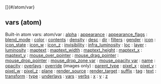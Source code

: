 []{#/atom/var}
## vars (atom)
Built-in atom vars:
atom/var
:   [alpha](#/atom/var/alpha)
:   [appearance](#/atom/var/appearance)
:   [appearance_flags](#/atom/var/appearance_flags)
:   [blend_mode](#/atom/var/blend_mode)
:   [color](#/atom/var/color)
:   [contents](#/atom/var/contents)
:   [density](#/atom/var/density)
:   [desc](#/atom/var/desc)
:   [dir](#/atom/var/dir)
:   [filters](#/atom/var/filters)
:   [gender](#/atom/var/gender)
:   [icon](#/atom/var/icon)
:   [icon_state](#/atom/var/icon_state)
:   [icon_w](#/atom/var/icon_w)
:   [icon_z](#/atom/var/icon_z)
:   [invisibility](#/atom/var/invisibility)
:   [infra_luminosity](#/atom/var/infra_luminosity)
:   [loc](#/atom/var/loc)
:   [layer](#/atom/var/layer)
:   [luminosity](#/atom/var/luminosity)
:   [maptext](#/atom/var/maptext)
:   [maptext_width](#/atom/var/maptext_width)
:   [maptext_height](#/atom/var/maptext_height)
:   [maptext_x](#/atom/var/maptext_x)
:   [maptext_y](#/atom/var/maptext_y)
:   [mouse_over_pointer](#/atom/var/mouse_over_pointer)
:   [mouse_drag_pointer](#/atom/var/mouse_drag_pointer)
:   [mouse_drop_pointer](#/atom/var/mouse_drop_pointer)
:   [mouse_drop_zone var](#/atom/var/mouse_drop_zone)
:   [mouse_opacity var](#/atom/var/mouse_opacity)
:   [name](#/atom/var/name)
:   [opacity](#/atom/var/opacity)
:   [overlays](#/atom/var/overlays)
:   [override](#/atom/var/override) (images only)
:   [parent_type](#/datum/var/parent_type)
:   [pixel_x](#/atom/var/pixel_x)
:   [pixel_y](#/atom/var/pixel_y)
:   [pixel_w](#/atom/var/pixel_w)
:   [pixel_z](#/atom/var/pixel_z)
:   [plane](#/atom/var/plane)
:   [render_source](#/atom/var/render_source)
:   [render_target](#/atom/var/render_target)
:   [suffix](#/atom/var/suffix)
:   [tag](#/datum/var/tag)
:   [text](#/atom/var/text)
:   [transform](#/atom/var/transform)
:   [type](#/datum/var/type)
:   [underlays](#/atom/var/underlays)
:   [vars](#/datum/var/vars)
:   [verbs](#/atom/var/verbs)
:   [x](#/atom/var/x)
:   [y](#/atom/var/y)
:   [z](#/atom/var/z)